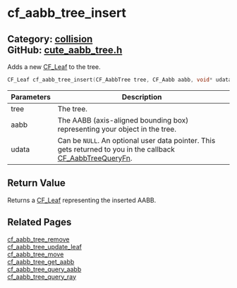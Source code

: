 [](../header.md ':include')

# cf_aabb_tree_insert

Category: [collision](/api_reference?id=collision)  
GitHub: [cute_aabb_tree.h](https://github.com/RandyGaul/cute_framework/blob/master/include/cute_aabb_tree.h)  
---

Adds a new [CF_Leaf](/collision/cf_leaf.md) to the tree.

```cpp
CF_Leaf cf_aabb_tree_insert(CF_AabbTree tree, CF_Aabb aabb, void* udata);
```

Parameters | Description
--- | ---
tree | The tree.
aabb | The AABB (axis-aligned bounding box) representing your object in the tree.
udata | Can be `NULL`. An optional user data pointer. This gets returned to you in the callback [CF_AabbTreeQueryFn](/collision/cf_aabbtreequeryfn.md).

## Return Value

Returns a [CF_Leaf](/collision/cf_leaf.md) representing the inserted AABB.

## Related Pages

[cf_aabb_tree_remove](/collision/cf_aabb_tree_remove.md)  
[cf_aabb_tree_update_leaf](/collision/cf_aabb_tree_update_leaf.md)  
[cf_aabb_tree_move](/collision/cf_aabb_tree_move.md)  
[cf_aabb_tree_get_aabb](/collision/cf_aabb_tree_get_aabb.md)  
[cf_aabb_tree_query_aabb](/collision/cf_aabb_tree_query_aabb.md)  
[cf_aabb_tree_query_ray](/collision/cf_aabb_tree_query_ray.md)  
